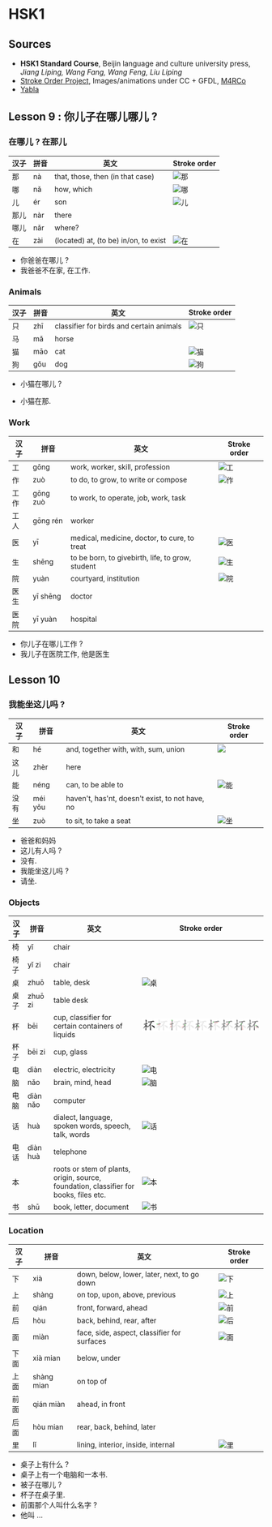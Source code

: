 # HSK1

## Sources

- **HSK1 Standard Course**, Beijin language and culture university press, *Jiang Liping, Wang Fang, Wang Feng, Liu Liping*
- [Stroke Order Project](https://commons.wikimedia.org/wiki/Commons:Stroke_Order_Project), Images/animations under CC + GFDL, [M4RCo](https://commons.wikimedia.org/wiki/User:M4RC0)
- [Yabla](https://chinese.yabla.com)

## Lesson 9 : 你儿子在哪儿哪儿 ?

### 在哪儿 ? 在那儿

| 汉子 | 拼音 | 英文                                  | Stroke order                                              |
| ---- | ---- | ------------------------------------- | --------------------------------------------------------- |
| 那   | nà   | that, those, then (in that case)      | ![那](Stroke_order/那.png)                                |
| 哪   | nǎ   | how, which                            | ![哪](Stroke_order/哪.png)                                |
| 儿   | ér   | son                                   | ![儿](Stroke_order/儿.png)                                |
| 那儿 | nàr  | there                                 |                                                           |
| 哪儿 | nǎr  | where?                                |                                                           |
| 在   | zài  | (located) at, (to be) in/on, to exist | ![在](C:\Users\Hugo\OneDrive\Chinese\Stroke_order\在.png) |

- 你爸爸在哪儿 ?
- 我爸爸不在家, 在工作.

### Animals

| 汉子 | 拼音 | 英文                                     | Stroke order                                              |
| ---- | ---- | ---------------------------------------- | --------------------------------------------------------- |
| 只   | zhī  | classifier for birds and certain animals | ![只](C:\Users\Hugo\OneDrive\Chinese\Stroke_order\只.png) |
| 马   | mǎ   | horse                                    |                                                           |
| 猫   | māo  | cat                                      | ![猫](C:\Users\Hugo\OneDrive\Chinese\Stroke_order\猫.png) |
| 狗   | gǒu  | dog                                      | ![狗](C:\Users\Hugo\OneDrive\Chinese\Stroke_order\狗.png) |

- 小猫在哪儿 ?

- 小猫在那.

### Work

| 汉子 | 拼音     | 英文                                             | Stroke order                                              |
| ---- | -------- | ------------------------------------------------ | --------------------------------------------------------- |
| 工   | gōng     | work, worker, skill, profession                  | ![工](C:\Users\Hugo\OneDrive\Chinese\Stroke_order\工.png) |
| 作   | zuò      | to do, to grow, to write or compose              | ![作](C:\Users\Hugo\OneDrive\Chinese\Stroke_order\作.png) |
| 工作 | gōng zuò | to work, to operate, job, work, task             |                                                           |
| 工人 | gōng rén | worker                                           |                                                           |
| 医   | yī       | medical, medicine, doctor, to cure, to treat     | ![医](C:\Users\Hugo\OneDrive\Chinese\Stroke_order\医.png) |
| 生   | shēng    | to be born, to givebirth, life, to grow, student | ![生](Stroke_order/生.png)                                |
| 院   | yuàn     | courtyard, institution                           | ![院](C:\Users\Hugo\OneDrive\Chinese\Stroke_order\院.png) |
| 医生 | yī shēng | doctor                                           |                                                           |
| 医院 | yī yuàn  | hospital                                         |                                                           |

- 你儿子在哪儿工作 ?
- 我儿子在医院工作, 他是医生

## Lesson 10

### 我能坐这儿吗 ?

| 汉子 | 拼音    | 英文                                            | Stroke order                                              |
| ---- | ------- | ----------------------------------------------- | --------------------------------------------------------- |
| 和   | hé      | and, together with, with, sum, union            | ![](C:\Users\Hugo\OneDrive\Chinese\Stroke_order\和.png)   |
| 这儿 | zhèr    | here                                            |                                                           |
| 能   | néng    | can, to be able to                              | ![能](C:\Users\Hugo\OneDrive\Chinese\Stroke_order\能.png) |
| 没有 | méi yǒu | haven't, has'nt, doesn't exist, to not have, no |                                                           |
| 坐   | zuò     | to sit, to take a seat                          | ![坐](C:\Users\Hugo\OneDrive\Chinese\Stroke_order\坐.png) |

- 爸爸和妈妈
- 这儿有人吗 ?
- 没有.
- 我能坐这儿吗 ?
- 请坐.

### Objects

| 汉子 | 拼音     | 英文                                                         | Stroke order                                              |
| ---- | -------- | ------------------------------------------------------------ | --------------------------------------------------------- |
| 椅   | yǐ       | chair                                                        |                                                           |
| 椅子 | yǐ zi    | chair                                                        |                                                           |
| 桌   | zhuō     | table, desk                                                  | ![桌](C:\Users\Hugo\OneDrive\Chinese\Stroke_order\桌.png) |
| 桌子 | zhuō zi  | table desk                                                   |                                                           |
| 杯   | bēi      | cup, classifier for certain containers of liquids            | ![杯](Stroke_order/杯.png)                                |
| 杯子 | bēi zi   | cup, glass                                                   |                                                           |
| 电   | diàn     | electric, electricity                                        | ![电](C:\Users\Hugo\OneDrive\Chinese\Stroke_order\电.png) |
| 脑   | nǎo      | brain, mind, head                                            | ![脑](C:\Users\Hugo\OneDrive\Chinese\Stroke_order\脑.png) |
| 电脑 | diàn nǎo | computer                                                     |                                                           |
| 话   | huà      | dialect, language, spoken words, speech, talk, words         | ![话](C:\Users\Hugo\OneDrive\Chinese\Stroke_order\话.png) |
| 电话 | diàn huà | telephone                                                    |                                                           |
| 本   |          | roots or stem of plants, origin, source, foundation, classifier for books, files etc. | ![本](C:\Users\Hugo\OneDrive\Chinese\Stroke_order\本.png) |
| 书   | shū      | book, letter, document                                       | ![书](Stroke_order/书.png)                                |

### Location

| 汉子 | 拼音       | 英文                                        | Stroke order                                              |
| ---- | ---------- | ------------------------------------------- | --------------------------------------------------------- |
| 下   | xià        | down, below, lower, later, next, to go down | ![下](Stroke_order/下.png)                                |
| 上   | shàng      | on top, upon, above, previous               | ![上](Stroke_order/上.png)                                |
| 前   | qián       | front, forward, ahead                       | ![前](C:\Users\Hugo\OneDrive\Chinese\Stroke_order\前.png) |
| 后   | hòu        | back, behind, rear, after                   | ![后](C:\Users\Hugo\OneDrive\Chinese\Stroke_order\后.png) |
| 面   | miàn       | face, side, aspect, classifier for surfaces | ![面](C:\Users\Hugo\OneDrive\Chinese\Stroke_order\面.png) |
| 下面 | xià mian   | below, under                                |                                                           |
| 上面 | shàng mian | on top of                                   |                                                           |
| 前面 | qián miàn  | ahead, in front                             |                                                           |
| 后面 | hòu mian   | rear, back, behind, later                   |                                                           |
| 里   | lǐ         | lining, interior, inside, internal          | ![里](C:\Users\Hugo\OneDrive\Chinese\Stroke_order\里.png) |

- 桌子上有什么 ?
- 桌子上有一个电脑和一本书.
- 被子在哪儿 ?
- 杯子在桌子里.
- 前面那个人叫什么名字 ?
- 他叫 ...